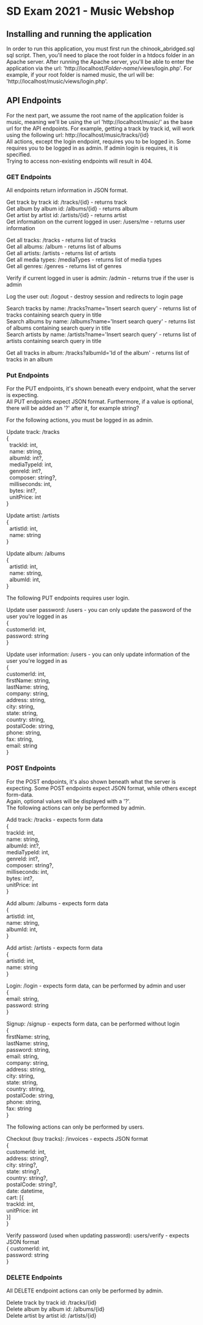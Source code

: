 # SD Exam 2021 - Music Webshop
## Installing and running the application
In order to run this application, you must first run the chinook_abridged.sql sql script.
Then, you'll need to place the root folder in a htdocs folder in an Apache server.
After running the Apache server, you'll be able to enter the application via the url: 'http://localhost/*Folder-name*/views/login.php'. For example, if your root folder is named music, the url will be: 'http://localhost/music/views/login.php'.

## API Endpoints
For the next part, we assume the root name of the application folder is music, meaning we'll be using the url 'http://localhost/music/' as the base url for the API endpoints. For example, getting a track by track id, will work using the following url: http://localhost/music/tracks/{id} <br/>
All actions, except the login endpoint, requires you to be logged in. Some requires you to be logged in as admin. If admin login is requires, it is specified. <br/>
Trying to access non-existing endpoints will result in 404. 

### GET Endpoints
All endpoints return information in JSON format. <br/>

Get track by track id: /tracks/{id} - returns track <br/>
Get album by album id: /albums/{id} - returns album <br/>
Get artist by artist id: /artists/{id} - returns artist <br/>
Get information on the current logged in user: /users/me - returns user information <br/>

Get all tracks: /tracks - returns list of tracks <br/>
Get all albums: /album - returns list of albums <br/>
Get all artists: /artists - returns list of artists <br/>
Get all media types: /mediaTypes - returns list of media types <br/>
Get all genres: /genres - returns list of genres <br/>

Verify if current logged in user is admin: /admin - returns true if the user is admin <br/>

Log the user out: /logout - destroy session and redirects to login page <br/>

Search tracks by name: /tracks?name='Insert search query' - returns list of tracks containing search query in title <br/>
Search albums by name: /albums?name='Insert search query' - returns list of albums containing search query in title <br/>
Search artists by name: /artists?name='Insert search query' - returns list of artists containing search query in title <br/>

Get all tracks in album: /tracks?albumId='Id of the album' - returns list of tracks in an album <br/>

### Put Endpoints
For the PUT endpoints, it's shown beneath every endpoint, what the server is expecting. <br/>
All PUT endpoints expect JSON format. Furthermore, if a value is optional, there will be added an '?' after it, for example string? <br/>

For the following actions, you must be logged in as admin. <br/>

Update track: /tracks <br/>
{<br/>
&nbsp;    trackId: int,<br/>
&nbsp;    name: string,<br/>
&nbsp;    albumId: int?,<br/>
&nbsp;    mediaTypeId: int,<br/>
&nbsp;    genreId: int?,<br/>
&nbsp;    composer: string?,<br/>
&nbsp;    milliseconds: int,<br/>
&nbsp;    bytes: int?,<br/>
&nbsp;    unitPrice: int<br/>
} <br/>

Update artist: /artists <br/>
{<br/>
&nbsp;    artistId: int,<br/>
&nbsp;    name: string<br/>
} <br/>

Update album: /albums <br/>
{<br/>
&nbsp;    artistId: int,<br/>
&nbsp;    name: string,<br/>
&nbsp;    albumId: int,<br/>
} <br/>

The following PUT endpoints requires user login. <br/>

Update user password: /users - you can only update the password of the user you're logged in as <br/>
{<br/>
    customerId: int,<br/>
    password: string<br/>
} <br/>

Update user information: /users - you can only update information of the user you're logged in as <br/>
{<br/>
    customerId: int,<br/>
    firstName: string,<br/>
    lastName: string,<br/>
    company: string,<br/>
    address: string,<br/>
    city: string,<br/>
    state: string,<br/>
    country: string,<br/>
    postalCode: string,<br/>
    phone: string,<br/>
    fax: string,<br/>
    email: string<br/>
}<br/>

### POST Endpoints
For the POST endpoints, it's also shown beneath what the server is expecting. Some POST endpoints expect JSON format, while others except form-data.<br/> 
Again, optional values will be displayed with a '?'. <br/>
The following actions can only be performed by admin. <br/>

Add track: /tracks - expects form data <br/>
{<br/>
    trackId: int,<br/>
    name: string,<br/>
    albumId: int?,<br/>
    mediaTypeId: int,<br/>
    genreId: int?,<br/>
    composer: string?,<br/>
    milliseconds: int,<br/>
    bytes: int?,<br/>
    unitPrice: int<br/>
} <br/>

Add album: /albums - expects form data <br/>
{<br/>
    artistId: int,<br/>
    name: string,<br/>
    albumId: int,<br/>
} <br/>

Add artist: /artists - expects form data <br/>
{<br/>
    artistId: int,<br/>
    name: string<br/>
} <br/>

Login: /login - expects form data, can be performed by admin and user <br/>
{<br/>
    email: string,<br/>
    password: string<br/>
} <br/>

Signup: /signup - expects form data, can be performed without login <br/>
{<br/>
    firstName: string, <br/>
    lastName: string, <br/>
    password: string,<br/>
    email: string,<br/>
    company: string,<br/>
    address: string,<br/>
    city: string,<br/>
    state: string,<br/>
    country: string,<br/>
    postalCode: string,<br/>
    phone: string,<br/>
    fax: string<br/>
} <br/>

The following actions can only be performed by users. <br/>

Checkout (buy tracks): /invoices - expects JSON format <br/>
{<br/>
    customerId: int,<br/>
    address: string?,<br/>
    city: string?,<br/>
    state: string?,<br/>
    country: string?, <br/>
    postalCode: string?, <br/>
    date: datetime, <br/>
    cart: [{ <br/>
        trackId: int, <br/>
        unitPrice: int <br/>
    }] <br/>
} <br/>

Verify password (used when updating password): users/verify - expects JSON format <br/>
{
    customerId: int, <br/>
    password: string <br/>
} <br/>

### DELETE Endpoints
All DELETE endpoint actions can only be performed by admin. <br/>

Delete track by track id: /tracks/{id} <br/>
Delete album by album id: /albums/{id} <br/>
Delete artist by artist id: /artists/{id} <br/>